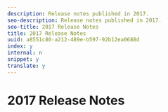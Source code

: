 ```yaml
---
description: Release notes published in 2017.
seo-description: Release notes published in 2017.
seo-title: 2017 Release Notes
title: 2017 Release Notes
uuid: a8551c80-a212-489e-b597-92b12ea0688d
index: y
internal: n
snippet: y
translate: y
---
```


# 2017 Release Notes


